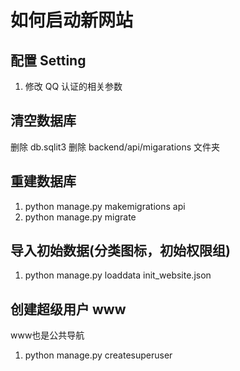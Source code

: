 # 如何启动新网站

## 配置 Setting
1. 修改 QQ 认证的相关参数

## 清空数据库
删除 db.sqlit3
删除 backend/api/migarations 文件夹

## 重建数据库
1. python manage.py makemigrations api
2. python manage.py migrate

## 导入初始数据(分类图标，初始权限组)
1. python manage.py loaddata init_website.json

## 创建超级用户 www
www也是公共导航
1. python manage.py createsuperuser
